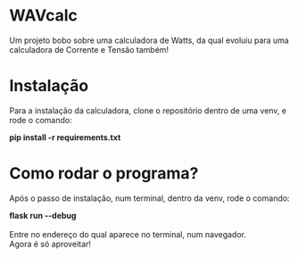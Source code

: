 # WAVcalc
Um projeto bobo sobre uma calculadora de Watts, da qual evoluiu para uma calculadora de Corrente e Tensão também!

# Instalação
Para a instalação da calculadora, clone o repositório dentro de uma venv, e rode o comando: <section>**pip install -r requirements.txt**</section>

# Como rodar o programa?
Após o passo de instalação, num terminal, dentro da venv, rode o comando: <section>**flask run --debug**</section> <br>
Entre no endereço do qual aparece no terminal, num navegador. <br>
Agora é só aproveitar!
